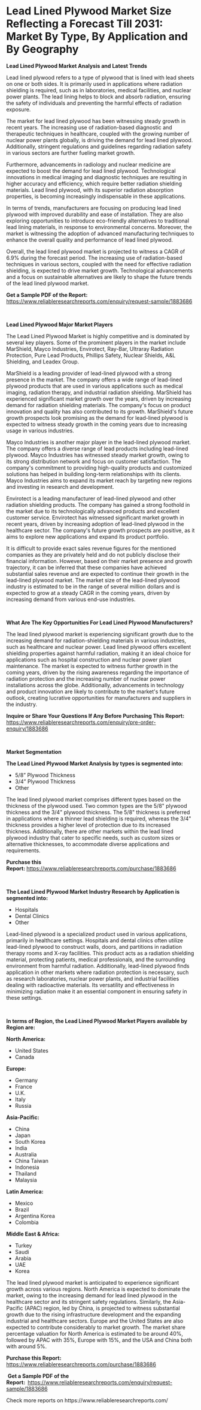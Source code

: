 <p><h1>Lead Lined Plywood Market Size Reflecting a Forecast Till 2031: Market By Type, By Application and By Geography</h1></p><p><strong>Lead Lined Plywood Market Analysis and Latest Trends</strong></p>
<p><p>Lead lined plywood refers to a type of plywood that is lined with lead sheets on one or both sides. It is primarily used in applications where radiation shielding is required, such as in laboratories, medical facilities, and nuclear power plants. The lead lining helps to block and absorb radiation, ensuring the safety of individuals and preventing the harmful effects of radiation exposure.</p><p>The market for lead lined plywood has been witnessing steady growth in recent years. The increasing use of radiation-based diagnostic and therapeutic techniques in healthcare, coupled with the growing number of nuclear power plants globally, is driving the demand for lead lined plywood. Additionally, stringent regulations and guidelines regarding radiation safety in various sectors are further fueling market growth.</p><p>Furthermore, advancements in radiology and nuclear medicine are expected to boost the demand for lead lined plywood. Technological innovations in medical imaging and diagnostic techniques are resulting in higher accuracy and efficiency, which require better radiation shielding materials. Lead lined plywood, with its superior radiation absorption properties, is becoming increasingly indispensable in these applications.</p><p>In terms of trends, manufacturers are focusing on producing lead lined plywood with improved durability and ease of installation. They are also exploring opportunities to introduce eco-friendly alternatives to traditional lead lining materials, in response to environmental concerns. Moreover, the market is witnessing the adoption of advanced manufacturing techniques to enhance the overall quality and performance of lead lined plywood.</p><p>Overall, the lead lined plywood market is projected to witness a CAGR of 6.9% during the forecast period. The increasing use of radiation-based techniques in various sectors, coupled with the need for effective radiation shielding, is expected to drive market growth. Technological advancements and a focus on sustainable alternatives are likely to shape the future trends of the lead lined plywood market.</p></p>
<p><strong>Get a Sample PDF of the Report:&nbsp;</strong> <a href="https://www.reliableresearchreports.com/enquiry/request-sample/1883686">https://www.reliableresearchreports.com/enquiry/request-sample/1883686</a></p>
<p>&nbsp;</p>
<p><strong>Lead Lined Plywood Major Market Players</strong></p>
<p><p>The Lead Lined Plywood Market is highly competitive and is dominated by several key players. Some of the prominent players in the market include MarShield, Mayco Industries, Envirotect, Ray-Bar, Ultraray Radiation Protection, Pure Lead Products, Phillips Safety, Nuclear Shields, A&L Shielding, and Leadex Group.</p><p>MarShield is a leading provider of lead-lined plywood with a strong presence in the market. The company offers a wide range of lead-lined plywood products that are used in various applications such as medical imaging, radiation therapy, and industrial radiation shielding. MarShield has experienced significant market growth over the years, driven by increasing demand for radiation shielding materials. The company's focus on product innovation and quality has also contributed to its growth. MarShield's future growth prospects look promising as the demand for lead-lined plywood is expected to witness steady growth in the coming years due to increasing usage in various industries.</p><p>Mayco Industries is another major player in the lead-lined plywood market. The company offers a diverse range of lead products including lead-lined plywood. Mayco Industries has witnessed steady market growth, owing to its strong distribution network and focus on customer satisfaction. The company's commitment to providing high-quality products and customized solutions has helped in building long-term relationships with its clients. Mayco Industries aims to expand its market reach by targeting new regions and investing in research and development.</p><p>Envirotect is a leading manufacturer of lead-lined plywood and other radiation shielding products. The company has gained a strong foothold in the market due to its technologically advanced products and excellent customer service. Envirotect has witnessed significant market growth in recent years, driven by increasing adoption of lead-lined plywood in the healthcare sector. The company's future growth prospects are positive, as it aims to explore new applications and expand its product portfolio.</p><p>It is difficult to provide exact sales revenue figures for the mentioned companies as they are privately held and do not publicly disclose their financial information. However, based on their market presence and growth trajectory, it can be inferred that these companies have achieved substantial sales revenue and are expected to continue their growth in the lead-lined plywood market. The market size of the lead-lined plywood industry is estimated to be in the range of several million dollars and is expected to grow at a steady CAGR in the coming years, driven by increasing demand from various end-use industries.</p></p>
<p>&nbsp;</p>
<p><strong>What Are The Key Opportunities For Lead Lined Plywood Manufacturers?</strong></p>
<p><p>The lead lined plywood market is experiencing significant growth due to the increasing demand for radiation-shielding materials in various industries, such as healthcare and nuclear power. Lead lined plywood offers excellent shielding properties against harmful radiation, making it an ideal choice for applications such as hospital construction and nuclear power plant maintenance. The market is expected to witness further growth in the coming years, driven by the rising awareness regarding the importance of radiation protection and the increasing number of nuclear power installations across the globe. Additionally, advancements in technology and product innovation are likely to contribute to the market's future outlook, creating lucrative opportunities for manufacturers and suppliers in the industry.</p></p>
<p><strong>Inquire or Share Your Questions If Any Before Purchasing This Report:</strong> <a href="https://www.reliableresearchreports.com/enquiry/pre-order-enquiry/1883686">https://www.reliableresearchreports.com/enquiry/pre-order-enquiry/1883686</a></p>
<p>&nbsp;</p>
<p><strong>Market Segmentation</strong></p>
<p><strong>The Lead Lined Plywood Market Analysis by types is segmented into:</strong></p>
<p><ul><li>5/8” Plywood Thickness</li><li>3/4” Plywood Thickness</li><li>Other</li></ul></p>
<p><p>The lead lined plywood market comprises different types based on the thickness of the plywood used. Two common types are the 5/8" plywood thickness and the 3/4" plywood thickness. The 5/8" thickness is preferred in applications where a thinner lead shielding is required, whereas the 3/4" thickness provides a higher level of protection due to its increased thickness. Additionally, there are other markets within the lead lined plywood industry that cater to specific needs, such as custom sizes or alternative thicknesses, to accommodate diverse applications and requirements.</p></p>
<p><strong>Purchase this Report:&nbsp;</strong><a href="https://www.reliableresearchreports.com/purchase/1883686">https://www.reliableresearchreports.com/purchase/1883686</a></p>
<p>&nbsp;</p>
<p><strong>The Lead Lined Plywood Market Industry Research by Application is segmented into:</strong></p>
<p><ul><li>Hospitals</li><li>Dental Clinics</li><li>Other</li></ul></p>
<p><p>Lead-lined plywood is a specialized product used in various applications, primarily in healthcare settings. Hospitals and dental clinics often utilize lead-lined plywood to construct walls, doors, and partitions in radiation therapy rooms and X-ray facilities. This product acts as a radiation shielding material, protecting patients, medical professionals, and the surrounding environment from harmful radiation. Additionally, lead-lined plywood finds application in other markets where radiation protection is necessary, such as research laboratories, nuclear power plants, and industrial facilities dealing with radioactive materials. Its versatility and effectiveness in minimizing radiation make it an essential component in ensuring safety in these settings.</p></p>
<p>&nbsp;</p>
<p><strong>In terms of Region, the Lead Lined Plywood Market Players available by Region are:</strong></p>
<p>
    <p> <strong> North America: </strong>
        <ul>
            <li>United States</li>
            <li>Canada</li>
        </ul>
        </p> 
    <p> <strong> Europe: </strong>
        <ul>
            <li>Germany</li>
            <li>France</li>
            <li>U.K.</li>
            <li>Italy</li>
            <li>Russia</li>
        </ul>
        </p> 
    <p> <strong> Asia-Pacific: </strong>
        <ul>
            <li>China</li>
            <li>Japan</li>
            <li>South Korea</li>
            <li>India</li>
            <li>Australia</li>
            <li>China Taiwan</li>
            <li>Indonesia</li>
            <li>Thailand</li>
            <li>Malaysia</li>
        </ul>
        </p> 
    <p> <strong> Latin America: </strong>
        <ul>
            <li>Mexico</li>
            <li>Brazil</li>
            <li>Argentina Korea</li>
            <li>Colombia</li>
        </ul>
        </p> 
    <p> <strong> Middle East & Africa: </strong>
        <ul>
            <li>Turkey</li>
            <li>Saudi</li>
            <li>Arabia</li>
            <li>UAE</li>
            <li>Korea</li>
        </ul>
    </p>
    </p>
<p><p>The lead lined plywood market is anticipated to experience significant growth across various regions. North America is expected to dominate the market, owing to the increasing demand for lead lined plywood in the healthcare sector and its stringent safety regulations. Similarly, the Asia-Pacific (APAC) region, led by China, is projected to witness substantial growth due to the rising infrastructure development and the expanding industrial and healthcare sectors. Europe and the United States are also expected to contribute considerably to market growth. The market share percentage valuation for North America is estimated to be around 40%, followed by APAC with 35%, Europe with 15%, and the USA and China both with around 5%.</p></p>
<p><strong>Purchase this Report: </strong><a href="https://www.reliableresearchreports.com/purchase/1883686">https://www.reliableresearchreports.com/purchase/1883686</a></p>
<p>&nbsp;<strong>Get a Sample PDF of the Report:&nbsp;&nbsp;</strong><a href="https://www.reliableresearchreports.com/enquiry/request-sample/1883686">https://www.reliableresearchreports.com/enquiry/request-sample/1883686</a></p>
<p><strong></strong></p>
<p>Check more reports on https://www.reliableresearchreports.com/</p>